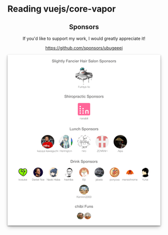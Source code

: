# Reading vuejs/core-vapor

<div align="center">

## Sponsors

If you'd like to support my work, I would greatly appreciate it!

https://github.com/sponsors/ubugeeei

<img src="https://raw.githubusercontent.com/ubugeeei/sponsors/main/sponsors.png" alt="ubugeeei's sponsors" />


</div>

<style scoped>
img {
  box-shadow: rgba(0, 0, 0, 0.4) 0px 2px 4px, rgba(0, 0, 0, 0.3) 0px 7px 13px -3px, rgba(0, 0, 0, 0.2) 0px -3px 0px inset;
}
</style>